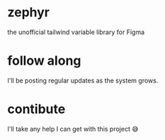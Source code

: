 # zephyr
the unofficial tailwind variable library for Figma

# follow along
I'll be posting regular updates as the system grows.

# contibute
I'll take any help I can get with this project 😅
